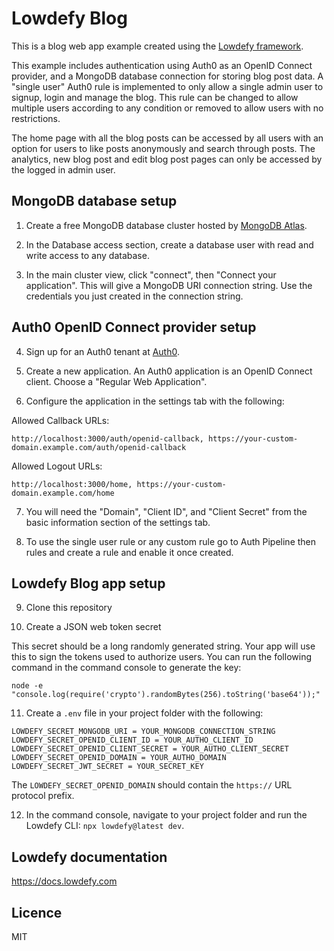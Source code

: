 # Lowdefy Blog

This is a blog web app example created using the [Lowdefy framework](https://github.com/lowdefy/lowdefy).

This example includes authentication using Auth0 as an OpenID Connect provider, and a MongoDB database connection for storing blog post data. A "single user" Auth0 rule is implemented to only allow a single admin user to signup, login and manage the blog. This rule can be changed to allow multiple users according to any condition or removed to allow users with no restrictions.

The home page with all the blog posts can be accessed by all users with an option for users to like posts anonymously and search through posts. The analytics, new blog post and edit blog post pages can only be accessed by the logged in admin user.

## MongoDB database setup

1. Create a free MongoDB database cluster hosted by [MongoDB Atlas](https://www.mongodb.com/atlas/database).

2. In the Database access section, create a database user with read and write access to any database.

3. In the main cluster view, click "connect", then "Connect your application". This will give a MongoDB URI connection string. Use the credentials you just created in the connection string.

## Auth0 OpenID Connect provider setup

4. Sign up for an Auth0 tenant at [Auth0](https://auth0.com).

5. Create a new application. An Auth0 application is an OpenID Connect client. Choose a "Regular Web Application".

6. Configure the application in the settings tab with the following:

Allowed Callback URLs:
```
http://localhost:3000/auth/openid-callback, https://your-custom-domain.example.com/auth/openid-callback
```
Allowed Logout URLs:
```
http://localhost:3000/home, https://your-custom-domain.example.com/home
```

7. You will need the "Domain", "Client ID", and "Client Secret" from the basic information section of the settings tab.

8. To use the single user rule or any custom rule go to Auth Pipeline then rules and create a rule and enable it once created.

## Lowdefy Blog app setup

9. Clone this repository

10. Create a JSON web token secret

This secret should be a long randomly generated string. Your app will use this to sign the tokens used to authorize users. You can run the following command in the command console to generate the key:
```
node -e "console.log(require('crypto').randomBytes(256).toString('base64'));"
```

11. Create a `.env` file in your project folder with the following:

```
LOWDEFY_SECRET_MONGODB_URI = YOUR_MONGODB_CONNECTION_STRING
LOWDEFY_SECRET_OPENID_CLIENT_ID = YOUR_AUTHO_CLIENT_ID
LOWDEFY_SECRET_OPENID_CLIENT_SECRET = YOUR_AUTHO_CLIENT_SECRET
LOWDEFY_SECRET_OPENID_DOMAIN = YOUR_AUTHO_DOMAIN
LOWDEFY_SECRET_JWT_SECRET = YOUR_SECRET_KEY
```

The `LOWDEFY_SECRET_OPENID_DOMAIN` should contain the `https://` URL protocol prefix.

12. In the command console, navigate to your project folder and run the Lowdefy CLI: `npx lowdefy@latest dev`.

## Lowdefy documentation

https://docs.lowdefy.com

## Licence

MIT
